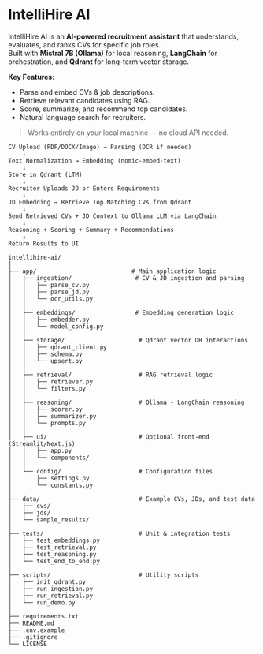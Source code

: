  
# IntelliHire AI

IntelliHire AI is an **AI-powered recruitment assistant** that understands, evaluates, and ranks CVs for specific job roles.  
Built with **Mistral 7B (Ollama)** for local reasoning, **LangChain** for orchestration, and **Qdrant** for long-term vector storage.  

**Key Features:**
- Parse and embed CVs & job descriptions.
- Retrieve relevant candidates using RAG.
- Score, summarize, and recommend top candidates.
- Natural language search for recruiters.

> Works entirely on your local machine — no cloud API needed.

```
CV Upload (PDF/DOCX/Image) → Parsing (OCR if needed)
    ↓
Text Normalization → Embedding (nomic-embed-text)
    ↓
Store in Qdrant (LTM)
    ↓
Recruiter Uploads JD or Enters Requirements
    ↓
JD Embedding → Retrieve Top Matching CVs from Qdrant
    ↓
Send Retrieved CVs + JD Context to Ollama LLM via LangChain
    ↓
Reasoning + Scoring + Summary + Recommendations
    ↓
Return Results to UI
```

```
intellihire-ai/
│
├── app/                           # Main application logic
│   ├── ingestion/                  # CV & JD ingestion and parsing
│   │   ├── parse_cv.py
│   │   ├── parse_jd.py
│   │   └── ocr_utils.py
│   │
│   ├── embeddings/                 # Embedding generation logic
│   │   ├── embedder.py
│   │   └── model_config.py
│   │
│   ├── storage/                     # Qdrant vector DB interactions
│   │   ├── qdrant_client.py
│   │   ├── schema.py
│   │   └── upsert.py
│   │
│   ├── retrieval/                   # RAG retrieval logic
│   │   ├── retriever.py
│   │   └── filters.py
│   │
│   ├── reasoning/                   # Ollama + LangChain reasoning
│   │   ├── scorer.py
│   │   ├── summarizer.py
│   │   └── prompts.py
│   │
│   ├── ui/                          # Optional front-end (Streamlit/Next.js)
│   │   ├── app.py
│   │   └── components/
│   │
│   └── config/                      # Configuration files
│       ├── settings.py
│       └── constants.py
│
├── data/                            # Example CVs, JDs, and test data
│   ├── cvs/
│   ├── jds/
│   └── sample_results/
│
├── tests/                           # Unit & integration tests
│   ├── test_embeddings.py
│   ├── test_retrieval.py
│   ├── test_reasoning.py
│   └── test_end_to_end.py
│
├── scripts/                         # Utility scripts
│   ├── init_qdrant.py
│   ├── run_ingestion.py
│   ├── run_retrieval.py
│   └── run_demo.py
│
├── requirements.txt
├── README.md
├── .env.example
├── .gitignore
└── LICENSE

```